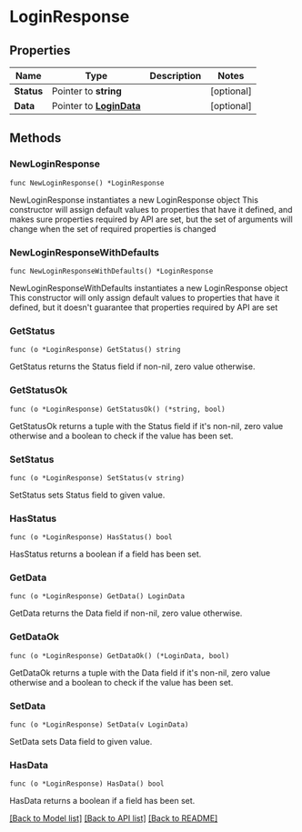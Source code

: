 # LoginResponse

## Properties

Name | Type | Description | Notes
------------ | ------------- | ------------- | -------------
**Status** | Pointer to **string** |  | [optional] 
**Data** | Pointer to [**LoginData**](LoginData.md) |  | [optional] 

## Methods

### NewLoginResponse

`func NewLoginResponse() *LoginResponse`

NewLoginResponse instantiates a new LoginResponse object
This constructor will assign default values to properties that have it defined,
and makes sure properties required by API are set, but the set of arguments
will change when the set of required properties is changed

### NewLoginResponseWithDefaults

`func NewLoginResponseWithDefaults() *LoginResponse`

NewLoginResponseWithDefaults instantiates a new LoginResponse object
This constructor will only assign default values to properties that have it defined,
but it doesn't guarantee that properties required by API are set

### GetStatus

`func (o *LoginResponse) GetStatus() string`

GetStatus returns the Status field if non-nil, zero value otherwise.

### GetStatusOk

`func (o *LoginResponse) GetStatusOk() (*string, bool)`

GetStatusOk returns a tuple with the Status field if it's non-nil, zero value otherwise
and a boolean to check if the value has been set.

### SetStatus

`func (o *LoginResponse) SetStatus(v string)`

SetStatus sets Status field to given value.

### HasStatus

`func (o *LoginResponse) HasStatus() bool`

HasStatus returns a boolean if a field has been set.

### GetData

`func (o *LoginResponse) GetData() LoginData`

GetData returns the Data field if non-nil, zero value otherwise.

### GetDataOk

`func (o *LoginResponse) GetDataOk() (*LoginData, bool)`

GetDataOk returns a tuple with the Data field if it's non-nil, zero value otherwise
and a boolean to check if the value has been set.

### SetData

`func (o *LoginResponse) SetData(v LoginData)`

SetData sets Data field to given value.

### HasData

`func (o *LoginResponse) HasData() bool`

HasData returns a boolean if a field has been set.


[[Back to Model list]](../README.md#documentation-for-models) [[Back to API list]](../README.md#documentation-for-api-endpoints) [[Back to README]](../README.md)


